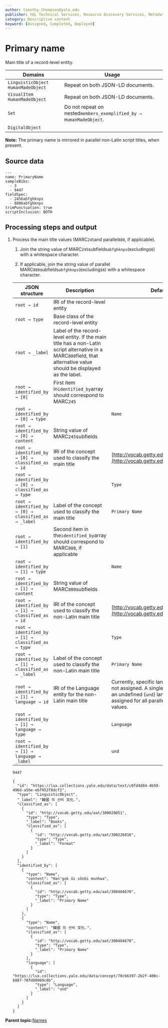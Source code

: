 ```yaml
---
author: timothy.thompson@yale.edu
publisher: YUL Technical Services, Resource Discovery Services, Metadata Services Unit
category: Descriptive content
keyword: [Assigned, Completed, Deployed]
---
```


# Primary name

Main title of a record-level entity.

|Domains|Usage|
|-------|-----|
|`LinguisticObject` `HumanMadeObject`|Repeat on both JSON-LD documents.|
|`VisualItem` `HumanMadeObject`|Repeat on both JSON-LD documents.|
|`Set`|Do not repeat on nested`members_exemplified_by → HumanMadeObject`.|
|`DigitalObject`| |

**Note:** The primary name is mirrored in parallel non-Latin script titles, when present.

## Source data

```
---
name: PrimaryName
sampleBibs:
  - 3
  - 9447
fieldSpec:
  - 2456abfghknps
  - 8806abfghknps
trimPunctuation: true
scriptInclusion: BOTH
```

## Processing steps and output

1.  Process the main title values \(MARC`245`and parallel`880`, if applicable\).

    1.  Join the string value of MARC`245`subfields`abfghknps`\(excluding`$6`\) with a whitespace character.

    2.  If applicable, join the string value of parallel MARC`880`subfields`abfghknps`\(excluding`$6`\) with a whitespace character.

    |JSON structure|Description|Default|
    |--------------|-----------|-------|
    |`root → id`|IRI of the record-level entity| |
    |`root → type`|Base class of the record-level entity| |
    |`root → _label`|Label of the record-level entity. If the main title has a non-Latin script alternative in a MARC`880`field, that alternative value should be displayed as the label.| |
    |`root → identified_by → [0]`|First item in`identified_by`array should correspond to MARC`245`| |
    |`root → identified_by → [0] → type`| |`Name`|
    |`root → identified_by → [0] → content`|String value of MARC`245`subfields| |
    |`root → identified_by → [0] → classified_as → id`|IRI of the concept used to classify the main title|[http://vocab.getty.edu/aat/300404670](http://vocab.getty.edu/aat/300404670)|
    |`root → identified_by → [0] → classified_as → type`| |`Type`|
    |`root → identified_by → [0] → classified_as → _label`|Label of the concept used to classify the main title|`Primary Name`|
    |`root → identified_by → [1]`|Second item in the`identified_by`array should correspond to MARC`880`, if applicable| |
    |`root → identified_by → [1] → type`| |`Name`|
    |`root → identified_by → [1] → content`|String value of MARC`880`subfields| |
    |`root → identified_by → [1] → classified_as → id`|IRI of the concept used to classify the non-Latin main title|[http://vocab.getty.edu/aat/300404670](http://vocab.getty.edu/aat/300404670)|
    |`root → identified_by → [1] → classified_as → type`| |`Type`|
    |`root → identified_by → [1] → classified_as → _label`|Label of the concept used to classify the non-Latin main title|`Primary Name`|
    |`root → identified_by → [1] → language → id`|IRI of the Language entity for the non-Latin main title|Currently, specific language values are not assigned. A single IRI representing an undefined \(`und`\) language should be assigned for all parallel non-Latin script values.|
    |`root → identified_by → [1] → language → type`| |`Language`|
    |`root → identified_by → [1] → language → _label`| |`und`|

    `9447`

    ```
    {
      "id": "https://lux.collections.yale.edu/data/text/c0fd4d84-4b50-496d-a56e-ebf952f8dcf2",
      "type": "LinguisticObject",
      "_label": "韓國 의 선비 文化.",
      "classified_as": [
        {
          "id": "http://vocab.getty.edu/aat/300028051",
          "type": "Type",
          "_label": "Books",
          "classified_as": [
            {
              "id": "http://vocab.getty.edu/aat/300226816",
              "type": "Type",
              "_label": "Format"
            }
          ]
        }
      ],
      "identified_by": [
        {
          "type": "Name",
          "content": "Hanʼguk ŭi sŏnbi munhwa",
          "classified_as": [
            {
              "id": "http://vocab.getty.edu/aat/300404670",
              "type": "Type",
              "_label": "Primary Name"
            }
          ]
        },
        {
          "type": "Name",
          "content": "韓國 의 선비 文化.",
          "classified_as": [
            {
              "id": "http://vocab.getty.edu/aat/300404670",
              "type": "Type",
              "_label": "Primary Name"
            }
          ],
          "language": [
            {
              "id": "https://lux.collections.yale.edu/data/concept/70cb6397-2b2f-400c-b887-70fd80969c8b",
              "type": "Language",
              "_label": "und"
            }
          ]
        }
      ]
    }
    ```


**Parent topic:**[Names](../../tasks/names-and-labels/names.md)

